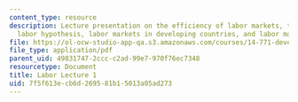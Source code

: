 ```yaml
---
content_type: resource
description: Lecture presentation on the efficiency of labor markets, the surplus
  labor hypothesis, labor markets in developing countries, and labor market regulation.
file: https://ol-ocw-studio-app-qa.s3.amazonaws.com/courses/14-771-development-economics-microeconomic-issues-and-policy-models-fall-2008/7f5f613ecb6d269581b15013a05ad273_lec17.pdf
file_type: application/pdf
parent_uid: 49831747-2ccc-c2ad-99e7-970f76ec7348
resourcetype: Document
title: Labor Lecture 1
uid: 7f5f613e-cb6d-2695-81b1-5013a05ad273
---
```

